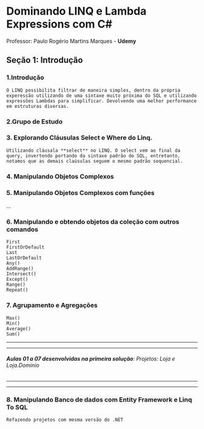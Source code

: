 
# Dominando LINQ e Lambda Expressions com C#
Professor: Paulo Rogério Martins Marques - **Udemy**

## Seção 1: Introdução

### 1.Introdução

    O LINQ possibilita filtrar de maneira simples, dentro da própria experessão utilizando de uma sintaxe muito próxima do SQL e utilizando expressões Lambdas para simplificar. Devolvendo uma melhor performance em estruturas diversas.

### 2.Grupo de Estudo

### 3. Explorando Cláusulas Select e Where do Linq.

    Utilizando cláusala **select** no LINQ. O select vem ao final da query, invertendo portando da sintaxe padrão do SQL, entretanto, notamos que as demais claúsulas seguem o mesmo padrão sequencial.

### 4. Manipulando Objetos Complexos

### 5. Manipulando Objetos Complexos com funções


...


### 6. Manipulando e obtendo objetos da coleção com outros comandos	

    First
    FirstOrDefault
    Last
    LastOrDefault
    Any()
    AddRange()
    Intersect()
    Except()
    Range()
    Repeat()

### 7. Agrupamento e Agregações

	Max()
	Min()
	Average()
	Sum()

---
---
###### ***Aulas 01 a 07 desenvolvidas na primeira solução***: Projetos: Loja e Loja.Dominio
---
---


### 8. Manipulando Banco de dados com Entity Framework e Linq To SQL

	Refazendo projetos com mesma versão do .NET    

